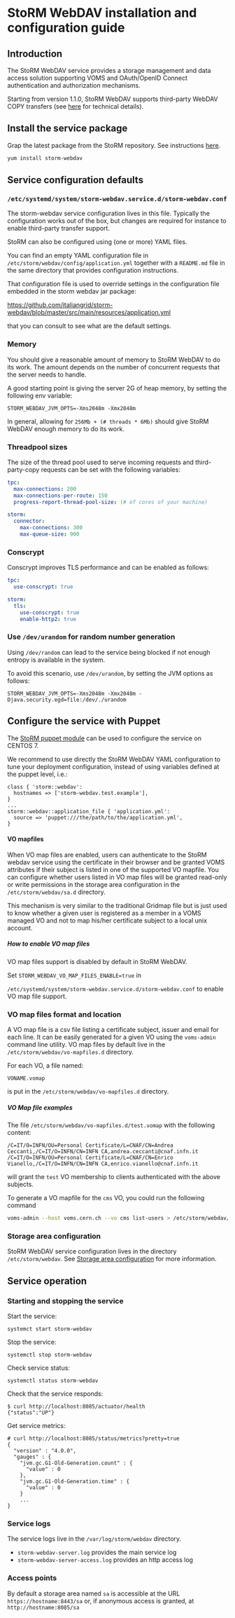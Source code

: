 <!--
SPDX-FileCopyrightText: 2014 Istituto Nazionale di Fisica Nucleare

SPDX-License-Identifier: Apache-2.0
-->

# StoRM WebDAV installation and configuration guide

## Introduction

The StoRM WebDAV service provides a storage management and data access solution
supporting VOMS and OAuth/OpenID Connect authentication and authorization
mechanisms.

Starting from version 1.1.0, StoRM WebDAV supports third-party WebDAV COPY
transfers (see [here][doma-tpc] for technical details).

## Install the service package

Grap the latest package from the StoRM repository. See instructions
[here](https://italiangrid.github.io/storm/download.html).

```bash
yum install storm-webdav
```

## Service configuration defaults

### `/etc/systemd/system/storm-webdav.service.d/storm-webdav.conf`

The storm-webdav service configuration lives in this file. Typically the
configuration works out of the box, but changes are required for instance to
enable third-party transfer support.

StoRM can also be configured using (one or more) YAML files.

You can find an empty YAML configuration file in
`/etc/storm/webdav/config/application.yml` together with a `README.md` file in
the same directory that provides configuration instructions.

That configuration file is used to override settings in the configuration file
embedded in the storm webdav jar package:

https://github.com/italiangrid/storm-webdav/blob/master/src/main/resources/application.yml

that you can consult to see what are the default settings.

### Memory

You should give a reasonable amount of memory to StoRM WebDAV to do its work.
The amount depends on the number of concurrent requests that the server needs
to handle.

A good starting point is giving the server 2G of heap memory, by setting the
following env variable:

```env
STORM_WEBDAV_JVM_OPTS=-Xms2048m -Xmx2048m
```

In general, allowing for `256Mb + (# threads * 6Mb)` should give StoRM WebDAV
enough memory to do its work.

### Threadpool sizes

The size of the thread pool used to serve incoming requests and
third-party-copy requests can be set with the following variables:

```yaml
tpc:
  max-connections: 200
  max-connections-per-route: 150
  progress-report-thread-pool-size: (# of cores of your machine)

storm:
  connector:
    max-connections: 300
    max-queue-size: 900
```

### Conscrypt

Conscrypt improves TLS performance and can be enabled as follows:

```yaml
tpc:
  use-conscrypt: true

storm:
  tls:
    use-conscrypt: true
    enable-http2: true
```

### Use `/dev/urandom` for random number generation

Using `/dev/random` can lead to the service being blocked if not enough entropy
is available in the system.

To avoid this scenario, use `/dev/urandom`, by setting the JVM options as
follows:

```env
STORM_WEBDAV_JVM_OPTS=-Xms2048m -Xmx2048m -Djava.security.egd=file:/dev/./urandom
```
## Configure the service with Puppet

The [StoRM puppet module][storm-puppet] can be used to configure the service on 
CENTOS 7.  

We recommend to use directly the StoRM WebDAV YAML configuration to tune your
deployment configuration, instead of using variables defined at the puppet
level, i.e.:

```puppet
class { 'storm::webdav':
  hostnames => ['storm-webdav.test.example'],
}
...
storm::webdav::application_file { 'application.yml':
  source => 'puppet:///the/path/to/the/application.yml',
}

```

#### VO mapfiles

When VO map files are enabled, users can authenticate to the StoRM webdav
service using the certificate in their browser and be granted VOMS attributes
if their subject is listed in one of the supported VO mapfile. You can
configure whether users listed in VO map files will be granted read-only or
write permissions in the storage area configuration in the
`/etc/storm/webdav/sa.d` directory.

This mechanism is very similar to the traditional Gridmap file but is just used
to know whether a given user is registered as a member in a VOMS managed VO and
not to map his/her certificate subject to a local unix account.

##### How to enable VO map files

VO map files support is disabled by default in StoRM WebDAV.

Set `STORM_WEBDAV_VO_MAP_FILES_ENABLE=true` in 

`/etc/systemd/system/storm-webdav.service.d/storm-webdav.conf` to enable VO map file support.

### VO map files format and location

A VO map file is a csv file listing a certificate subject, issuer and email for each line.
It can be easily generated for a given VO using the `voms-admin` command line utility.
VO map files by default live in the `/etc/storm/webdav/vo-mapfiles.d` directory.

For each VO, a file named:

`VONAME.vomap`

is put in the `/etc/storm/webdav/vo-mapfiles.d` directory. 

##### VO Map file examples

The file `/etc/storm/webdav/vo-mapfiles.d/test.vomap` with the following content:

```csv
/C=IT/O=INFN/OU=Personal Certificate/L=CNAF/CN=Andrea Ceccanti,/C=IT/O=INFN/CN=INFN CA,andrea.ceccanti@cnaf.infn.it
/C=IT/O=INFN/OU=Personal Certificate/L=CNAF/CN=Enrico Vianello,/C=IT/O=INFN/CN=INFN CA,enrico.vianello@cnaf.infn.it
```

will grant the `test` VO membership to clients authenticated with the above subjects.

To generate a VO mapfile for the `cms` VO, you could run the following command

```bash
voms-admin --host voms.cern.ch --vo cms list-users > /etc/storm/webdav/vo-mapfiles.d/cms.vomap
```

### Storage area configuration

StoRM WebDAV service configuration lives in the directory `/etc/storm/webdav`.
See [Storage area configuration][storage-area-conf] for more information.

## Service operation

### Starting and stopping the service

Start the service:

```
systemct start storm-webdav
```

Stop the service:

```
systemctl stop storm-webdav
```

Check service status:

```
systemctl status storm-webdav
```

Check that the service responds:

```
$ curl http://localhost:8085/actuator/health
{"status":"UP"}
```

Get service metrics:

```
# curl http://localhost:8085/status/metrics?pretty=true
{
  "version" : "4.0.0",
  "gauges" : {
    "jvm.gc.G1-Old-Generation.count" : {
      "value" : 0
    },
    "jvm.gc.G1-Old-Generation.time" : {
      "value" : 0
    }
    ...
}

```

### Service logs

The service logs live in the `/var/log/storm/webdav` directory.

- `storm-webdav-server.log` provides the main service log
- `storm-webdav-server-access.log` provides an http access log

### Access points

By default a storage area named `sa` is accessible at the URL
`https://hostname:8443/sa` or, if anonymous access is granted, at
`http://hostname:8085/sa`

[doma-tpc]: https://twiki.cern.ch/twiki/bin/view/LCG/HttpTpcTechnical
[storm-puppet]: https://github.com/italiangrid/storm-puppet-module
[storage-area-conf]: storage-area-configuration.md
